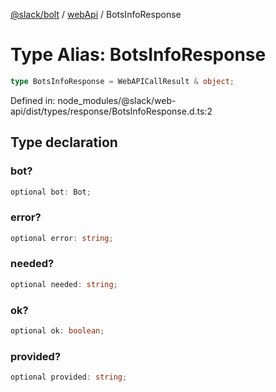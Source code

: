 [@slack/bolt](../../../../index.md) / [webApi](../index.md) / BotsInfoResponse

# Type Alias: BotsInfoResponse

```ts
type BotsInfoResponse = WebAPICallResult & object;
```

Defined in: node\_modules/@slack/web-api/dist/types/response/BotsInfoResponse.d.ts:2

## Type declaration

### bot?

```ts
optional bot: Bot;
```

### error?

```ts
optional error: string;
```

### needed?

```ts
optional needed: string;
```

### ok?

```ts
optional ok: boolean;
```

### provided?

```ts
optional provided: string;
```
